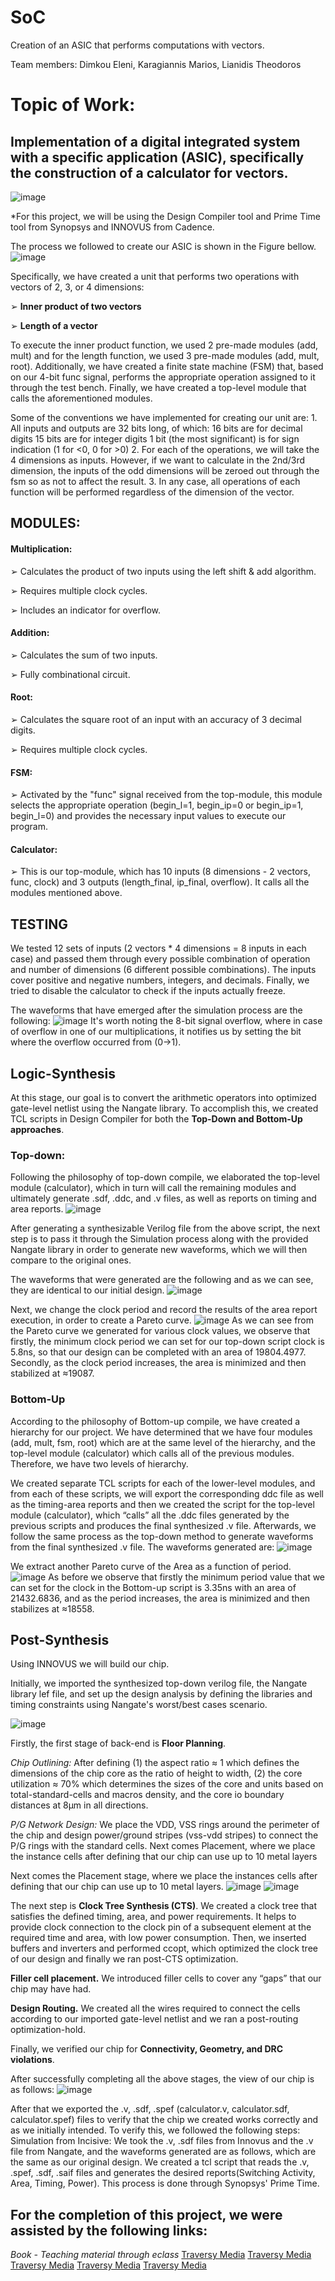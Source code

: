 # SoC
Creation of an ASIC that performs computations with vectors. 

Team members: Dimkou Eleni, 
		   Karagiannis Marios,
		   Lianidis Theodorοs
       
       
# Topic of Work: 
## Implementation of a digital integrated system with a specific application (ASIC), specifically the construction of a calculator for vectors. 
  ![image](https://user-images.githubusercontent.com/77272704/231000038-a07edc4a-c66e-4a45-aae5-6f568058bba9.png)
  
  *For this project, we will be using the Design Compiler tool and Prime Time tool from Synopsys and INNOVUS from Cadence.


The process we followed to create our ASIC is shown in the Figure bellow.
![image](https://user-images.githubusercontent.com/77272704/231000261-748189ee-5de7-46e5-bbb3-a55e0c69ca0e.png)

  Specifically, we have created a unit that performs two operations with vectors of 2, 3, or 4 dimensions: 
  
➢ **Inner product of two vectors**

➢ **Length of a vector**

  To execute the inner product function, we used 2 pre-made modules (add, mult) and for the length function, we used 3 pre-made modules (add, mult, root). Additionally, we have created a finite state machine (FSM) that, based on our 4-bit func signal, performs the appropriate operation assigned to it through the test bench. Finally, we have created a top-level module that calls the aforementioned modules.

Some of the conventions we have implemented for creating our unit are:
    1. All inputs and outputs are 32 bits long, of which:
          16 bits are for decimal digits
          15 bits are for integer digits
          1 bit (the most significant) is for sign indication (1 for <0, 0 for >0)
    2. For each of the operations, we will take the 4 dimensions as inputs. However, if we want to calculate in the 2nd/3rd dimension, the inputs of the odd dimensions will be zeroed out through the fsm so as not to affect the result.
    3. In any case, all operations of each function will be performed regardless of the dimension of the vector.


## MODULES:
#### Multiplication:
➢ Calculates the product of two inputs using the left shift & add algorithm. 

➢ Requires multiple clock cycles. 

➢ Includes an indicator for overflow.

#### Addition:
➢ Calculates the sum of two inputs.

➢ Fully combinational circuit.

#### Root:
➢ Calculates the square root of an input with an accuracy of 3 decimal digits. 

➢ Requires multiple clock cycles.

#### FSM: 
➢ Activated by the "func" signal received from the top-module, this module selects the appropriate operation (begin_l=1, begin_ip=0 or begin_ip=1, begin_l=0) and provides the necessary input values to execute our program.

#### Calculator:
➢ This is our top-module, which has 10 inputs (8 dimensions - 2 vectors, func, clock) and 3 outputs (length_final, ip_final, overflow). It calls all the modules mentioned above.


## **TESTING**
  We tested 12 sets of inputs (2 vectors * 4 dimensions = 8 inputs in each case) and passed them through every possible combination of operation and number of dimensions (6 different possible combinations). The inputs cover positive and negative numbers, integers, and decimals. Finally, we tried to disable the calculator to check if the inputs actually freeze.


The waveforms that have emerged after the simulation process are the following:
![image](https://user-images.githubusercontent.com/77272704/231000486-871d5165-28f8-4e6c-a78d-7b8d68ad63b4.png)
  It's worth noting the 8-bit signal overflow, where in case of overflow in one of our multiplications, it notifies us by setting the bit where the overflow occurred from (0→1).
  
  
## **Logic-Synthesis**
  At this stage, our goal is to convert the arithmetic operators into optimized gate-level netlist using the Nangate library. To accomplish this, we created TCL scripts in Design Compiler for both the **Top-Down and Bottom-Up approaches**.

### **Top-down:**
  Following the philosophy of top-down compile, we elaborated the top-level module (calculator), which in turn will call the remaining modules and ultimately generate .sdf, .ddc, and .v files, as well as reports on timing and area reports.
  ![image](https://user-images.githubusercontent.com/77272704/231002186-1400dcb4-9ba5-4df1-a6cd-a4e5f3c6815d.png)


After generating a synthesizable Verilog file from the above script, the next step is to pass it through the Simulation process along with the provided Nangate library in order to generate new waveforms, which we will then compare to the original ones.

  The waveforms that were generated are the following and as we can see, they are identical to our initial design.
  ![image](https://user-images.githubusercontent.com/77272704/231002261-8aebb0db-7f09-436a-a7f8-a14005478431.png)
  
  Next, we change the clock period and record the results of the area report execution, in order to create a Pareto curve.
  ![image](https://user-images.githubusercontent.com/77272704/231002352-cd2b67fe-22d8-4c0a-8bef-c97ca8545e1d.png)
    As we can see from the Pareto curve we generated for various clock values, we observe that firstly, the minimum clock period we can set for our top-down script clock is 5.8ns, so that our design can be completed with an area of 19804.4977. Secondly, as the clock period increases, the area is minimized and then stabilized at ≈19087.

### **Bottom-Up**
According to the philosophy of Bottom-up compile, we have created a hierarchy for our project. We have determined that we have four modules (add, mult, fsm, root) which are at the same level of the hierarchy, and the top-level module (calculator) which calls all of the previous modules. Therefore, we have two levels of hierarchy.

We created separate TCL scripts for each of the lower-level modules, and from each of these scripts, we will export the corresponding ddc file as well as the timing-area reports and then we created the script for the top-level module (calculator), which “calls” all the .ddc files generated by the previous scripts and produces the final synthesized .v file.
 Afterwards, we follow the same process as the top-down method to generate waveforms from the final synthesized .v file. The waveforms generated are:
 ![image](https://user-images.githubusercontent.com/77272704/231002963-1e9410e7-d236-45ad-ae54-9f4714990bcc.png)
 
 We extract another Pareto curve of the Area as a function of period.
 ![image](https://user-images.githubusercontent.com/77272704/231003025-f175a9bd-bd9a-4079-a23c-d61f249e5c67.png)
 As before we observe that firstly the minimum period value that we can set for the clock in the Bottom-up script is 3.35ns with an area of 21432.6836, and as the period increases, the area is minimized and then stabilizes at ≈18558.


## **Post-Synthesis**
Using INNOVUS we will build our chip. 
  
  Initially, we imported the synthesized top-down verilog file, the Nangate library lef file, and set up the design analysis by defining the libraries and timing constraints using Nangate's worst/best cases scenario.

![image](https://user-images.githubusercontent.com/77272704/231003335-7cdc62a1-39ad-4283-a6d7-1eca2fbb17f4.png)

Firstly, the first stage of back-end is **Floor Planning**. 

*Chip Outlining:* After defining (1) the aspect ratio ≈ 1 which defines the dimensions of the chip core as the ratio of height to width, (2) the core utilization ≈ 70% which determines the sizes of the core and units based on total-standard-cells and macros density, and the core io boundary distances at 8μm in all directions. 

*P/G Network Design:* We place the VDD, VSS rings around the perimeter of the chip and design power/ground stripes (vss-vdd stripes) to connect the P/G rings with the standard cells. Next comes Placement, where we place the instance cells after defining that our chip can use up to 10 metal layers

Next comes the Placement stage, where we place the instances cells after defining that our chip can use up to 10 metal layers.
![image](https://user-images.githubusercontent.com/77272704/231003615-96be6101-06bd-4d58-8d1a-4b5c113b15f9.png)
![image](https://user-images.githubusercontent.com/77272704/231003645-63611d6e-819d-4a0e-81cf-e4803f590df3.png)

The next step is **Clock Tree Synthesis (CTS)**. 
We created a clock tree that satisfies the defined timing, area, and power requirements. It helps to provide clock connection to the clock pin of a subsequent element at the required time and area, with low power consumption. 
Then, we inserted buffers and inverters and performed ccopt, which optimized the clock tree of our design and finally we ran post-CTS optimization.

**Filler cell placement.** We introduced filler cells to cover any “gaps” that our chip may have had.

**Design Routing.**  We created all the wires required to connect the cells according to our imported gate-level netlist and we ran a post-routing optimization-hold. 

Finally, we verified our chip for **Connectivity, Geometry, and DRC violations**.

After successfully completing all the above stages, the view of our chip is as follows:
![image](https://user-images.githubusercontent.com/77272704/231003948-3d3f02ef-cc7e-4e63-b0aa-b1c19066eb19.png)

  After that we exported the .v, .sdf, .spef (calculator.v, calculator.sdf, calculator.spef) files to verify that the chip we created works correctly and as we initially intended. To verify this, we followed the following steps: Simulation from Incisive: We took the .v, .sdf files from Innovus and the .v file from Nangate, and the waveforms generated are as follows, which are the same as our original design.
  We created a tcl script that reads the .v, .spef, .sdf, .saif files and generates the desired reports(Switching Activity,  Area, Timing, Power). This process is done through Synopsys' Prime Time.
  
  
## For the completion of this project, we were assisted by the following links:  
*Book - Teaching material through eclass*
[Traversy Media](https://eclass.uth.gr/modules/document/file.php/E-CE_U_141/Material/ug_asic_v18.pdf)
[Traversy Media](https://eclass.uth.gr/modules/document/file.php/E-CE_U_141/LabSoC_VLSI_Lec3A_rtl-to-netlist.pdf)
[Traversy Media](http://www.ids.item.uni-bremen.de/lectures/Intermediate_Tutorial/pr.html#sec-6)
[Traversy Media](https://www.einfochips.com/blog/asic-design-flow-in-vlsi-engineering-services-a-quick-guide/)
[Traversy Media](https://www.micro-ip.com/drchip.php?mode=2&cid=17)
